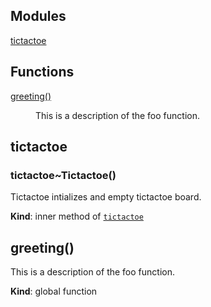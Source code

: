 ## Modules

<dl>
<dt><a href="#module_tictactoe">tictactoe</a></dt>
<dd></dd>
</dl>

## Functions

<dl>
<dt><a href="#greeting">greeting()</a></dt>
<dd><p>This is a description of the foo function.</p>
</dd>
</dl>

<a name="module_tictactoe"></a>

## tictactoe
<a name="module_tictactoe..Tictactoe"></a>

### tictactoe~Tictactoe()
Tictactoe intializes and empty tictactoe board.

**Kind**: inner method of [<code>tictactoe</code>](#module_tictactoe)  
<a name="greeting"></a>

## greeting()
This is a description of the foo function.

**Kind**: global function  

